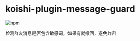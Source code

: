 # koishi-plugin-message-guard

[![npm](https://img.shields.io/npm/v/koishi-plugin-message-guard?style=flat-square)](https://www.npmjs.com/package/koishi-plugin-message-guard)

检测群友消息是否包含敏感词，如果有就撤回，避免炸群
